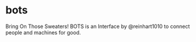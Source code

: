# bots
Bring On Those Sweaters! BOTS is an Interface by @reinhart1010 to connect people and machines for good.
